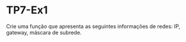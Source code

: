 # TP7-Ex1
Crie uma função que apresenta as seguintes informações de redes: IP, gateway, máscara de subrede.
